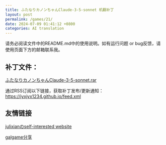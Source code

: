 ```yaml
---
title: ふたなりカノンちゃんClaude-3-5-sonnet 机翻补丁
layout: post
permalink: /games/21/
date: 2024-07-09 01:41:12 +0800
categories: AI translation
---
```



请务必阅读文件中的README.md中的使用说明。如有运行问题 or bug反馈，请使用页面下方的邮箱联系我。

## 补丁文件：

[ふたなりカノンちゃんClaude-3-5-sonnet.rar](../../resources/%E3%81%B5%E3%81%9F%E3%81%AA%E3%82%8A%E3%82%AB%E3%83%8E%E3%83%B3%E3%81%A1%E3%82%83%E3%82%93Claude-3-5-sonnet.rar)

 

通过RSS订阅以下链接，获取补丁发布/更新通知：https://jyxjyx1234.github.io/feed.xml

## 友情链接

[julixianのself-interested website](https://julixian-siw.worldsystem.top/) 

[galgame分享](https://t.me/galgpt)